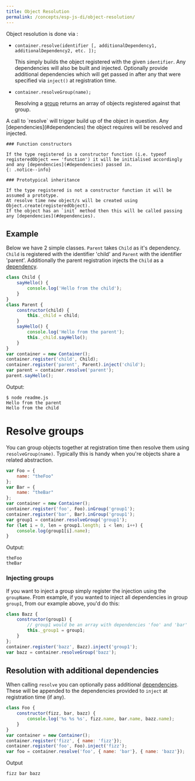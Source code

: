 ```yaml
---
title: Object Resolution
permalink: /concepts/esp-js-di/object-resolution/
---
```


Object resolution is done via :

* `container.resolve(identifier [, additionalDependency1, additionalDependency2, etc. ]);`

  This simply builds the object registered with the given `identifier`. 
  Any dependencies will also be built and injected.
  Optionally provide additional dependencies which will get passed in after any that were specified via `inject()` at registration time.
  
<a name="resolve-groups"></a>  
* `container.resolveGroup(name);`

   Resolving a [group](#resolve-groups) returns an array of objects registered against that group. 
 
<div class="notice--info">
    A call to `resolve` will trigger build up of the object in question. 
    Any [dependencies](#dependencies) the object requires will be resolved and injected.
    
    ### Function constructors
    
    If the type registered is a constructor function (i.e. typeof registeredObject === 'function') it will be initialised accordingly and any [dependencies](#dependencies) passed in.
    {: .notice--info}
    
    ### Prototypical inheritance
    
    If the type registered is not a constructor function it will be assumed a prototype.
    At resolve time new object/s will be created using Object.create(registeredObject).
    If the object has an `init` method then this will be called passing any [dependencies](#dependencies).
</div>

## Example

Below we have 2 simple classes. 
`Parent` takes `Child` as it's dependency. 
`Child` is registered with the identifier 'child' and `Parent` with the identifier 'parent'.
Additionally the parent registration injects the `Child` as a [dependency](#dependencies).

``` javascript
class Child {
    sayHello() {
        console.log('Hello from the child');
    }
}
class Parent {
    constructor(child) {
        this._child = child;
    }
    sayHello() {
        console.log('Hello from the parent');
        this._child.sayHello();
    }
}
var container = new Container();
container.register('child', Child);
container.register('parent', Parent).inject('child');
var parent = container.resolve('parent');
parent.sayHello();
```

Output:

```
$ node readme.js
Hello from the parent
Hello from the child
```

# Resolve groups

You can group objects together at registration time then resolve them using `resolveGroup(name)`.
Typically this is handy when you're objects share a related abstraction.

```javascript
var Foo = {
    name: "theFoo"
};
var Bar = {
    name: "theBar"
};
var container = new Container();
container.register('foo', Foo).inGroup('group1');
container.register('bar', Bar).inGroup('group1');
var group1 = container.resolveGroup('group1');
for (let i = 0, len = group1.length; i < len; i++) {
    console.log(group1[i].name);
}
```

Output:

```
theFoo
theBar
```

### Injecting groups

If you want to inject a group simply register the injection using the `groupName`.
From example, if you wanted to inject all dependencies in group `group1`, from our example above, you'd do this:

```javascript
class Bazz {
    constructor(group1) {
        // group1 would be an array with dependencies 'foo' and 'bar'
        this._group1 = group1;
    }
};
container.register('bazz', Bazz).inject('group1');
var bazz = container.resolveGroup('bazz');
```

## Resolution with additional dependencies

When calling `resolve` you can optionally pass additional [dependencies](#dependencies).
These will be appended to the dependencies provided to `inject` at registration time (if any).

```javascript
class Foo {
    constructor(fizz, bar, bazz) {
        console.log('%s %s %s', fizz.name, bar.name, bazz.name);
    }
}
var container = new Container();
container.register('fizz', { name: 'fizz'});
container.register('foo', Foo).inject('fizz');
var foo = container.resolve('foo', { name: 'bar'}, { name: 'bazz'});
```

Output

```
fizz bar bazz
```





